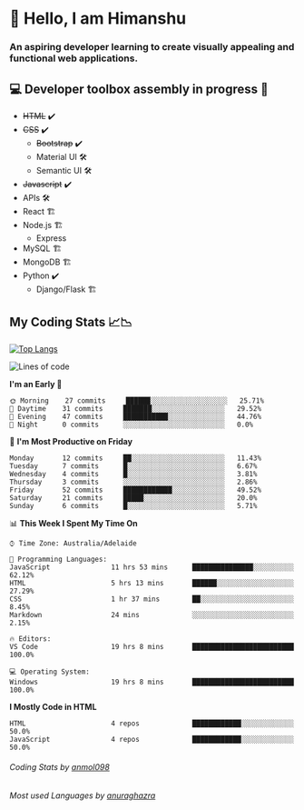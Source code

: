 # 👋 Hello, I am Himanshu

### An aspiring developer learning to create visually appealing and functional web applications.

## 💻 Developer toolbox assembly in progress 🧰

- <s>HTML</s> ✔️ 
- <s>CSS</s> ✔️
  - <s>Bootstrap</s> ✔️
  - Material UI 🛠️
  - Semantic UI 🛠️
 - <s>Javascript</s> ✔️
 - APIs 🛠️
 - React 🏗️
 - Node.js 🏗️
    - Express 
 - MySQL 🏗️
 - MongoDB 🏗️
 - Python ✔️
    - Django/Flask 🏗️
 
 
 ## My Coding Stats 📈📉
 
 [![Top Langs](https://github-readme-stats.vercel.app/api/top-langs/?username=himanshu-sxna&layout=compact)](https://github.com/anuraghazra/github-readme-stats)

<!--START_SECTION:waka-->
![Lines of code](https://img.shields.io/badge/From%20Hello%20World%20I%27ve%20Written-6748%20lines%20of%20code-blue)

**I'm an Early 🐤** 

```text
🌞 Morning    27 commits     ██████░░░░░░░░░░░░░░░░░░░   25.71% 
🌆 Daytime    31 commits     ███████░░░░░░░░░░░░░░░░░░   29.52% 
🌃 Evening    47 commits     ███████████░░░░░░░░░░░░░░   44.76% 
🌙 Night      0 commits      ░░░░░░░░░░░░░░░░░░░░░░░░░   0.0%

```
📅 **I'm Most Productive on Friday** 

```text
Monday       12 commits     ██░░░░░░░░░░░░░░░░░░░░░░░   11.43% 
Tuesday      7 commits      █░░░░░░░░░░░░░░░░░░░░░░░░   6.67% 
Wednesday    4 commits      █░░░░░░░░░░░░░░░░░░░░░░░░   3.81% 
Thursday     3 commits      ░░░░░░░░░░░░░░░░░░░░░░░░░   2.86% 
Friday       52 commits     ████████████░░░░░░░░░░░░░   49.52% 
Saturday     21 commits     █████░░░░░░░░░░░░░░░░░░░░   20.0% 
Sunday       6 commits      █░░░░░░░░░░░░░░░░░░░░░░░░   5.71%

```


📊 **This Week I Spent My Time On** 

```text
⌚︎ Time Zone: Australia/Adelaide

💬 Programming Languages: 
JavaScript               11 hrs 53 mins      ███████████████░░░░░░░░░░   62.12% 
HTML                     5 hrs 13 mins       ██████░░░░░░░░░░░░░░░░░░░   27.29% 
CSS                      1 hr 37 mins        ██░░░░░░░░░░░░░░░░░░░░░░░   8.45% 
Markdown                 24 mins             ░░░░░░░░░░░░░░░░░░░░░░░░░   2.15%

🔥 Editors: 
VS Code                  19 hrs 8 mins       █████████████████████████   100.0%

💻 Operating System: 
Windows                  19 hrs 8 mins       █████████████████████████   100.0%

```

**I Mostly Code in HTML** 

```text
HTML                     4 repos             ████████████░░░░░░░░░░░░░   50.0% 
JavaScript               4 repos             ████████████░░░░░░░░░░░░░   50.0%

```



<!--END_SECTION:waka-->

###### Coding Stats by [anmol098](https://github.com/anmol098/waka-readme-stats)  
###### Most used Languages by [anuraghazra](https://github.com/anuraghazra/github-readme-stats)


